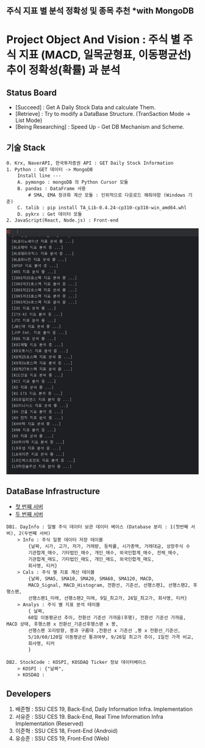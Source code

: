 주식 지표 별 분석 정확성 및 종목 추천 *with MongoDB
---
# Project Object And Vision : 주식 별 주식 지표 (MACD, 일목균형표, 이동평균선) 추이 정확성(확률) 과 분석

## Status Board
- [Succeed] : Get A Daily Stock Data and calculate Them.
- [Retrieve] : Try to modify a DataBase Structure. (TranSaction Mode -> List Mode)
- [Being Researching] : Speed Up - Get DB Mechanism and Scheme. 

## 기술 Stack
```commandline
0. Krx, NaverAPI, 한국투자증권 API : GET Daily Stock Information
1. Python : GET 데이터 -> MongoDB 
    Install line ---
    A. pymongo : mongoDB 의 Python Cursor 모듈
    B. pandas : DataFrame 사용
        # SMA, EMA 정규화 계산 모듈 : 인위적으로 다운로드 해줘야함 (Windows 기준) 
    C. talib : pip install TA_Lib-0.4.24-cp310-cp310-win_amd64.whl 
    D. pykrx : Get 데이터 모듈
2. JavaScript(React, Node.js) : Front-end
```

![분석 과정 사진](./Img/img.png)

## DataBase Infrastructure
- [첫 번째 서버](https://cloud.mongodb.com/v2/65eb18d3c025ed475766b68b#/metrics/replicaSet/65eb19fd3a98b5058ee942d0/explorer/DayInfo)
- [두 번째 서버](https://cloud.mongodb.com/v2/65efca9dba57dc67b8cb647d#/metrics/replicaSet/65efcad9b8aae4715087d853/explorer/DayInfo/Analys/find)
```commandline
DB1. DayInfo : 일별 주식 데이터 보관 데이터 베이스 (Database 분리 : 1(첫번째 서버), 2(두번째 서버)
    > Info : 주식 일봉 데이터 저장 테이블
        {날짜, 시가, 고가, 저가, 거래량, 등락률, 시가총액, 거래대금, 상장주식 수
        기관합계_매수, 기타법인_매수, 개인_매수, 외국인합계_매수, 전체_매수,
        기관합계_매도, 기타법인_매도, 개인_매도, 외국인합게_매도,
        회사명, 티커}
    > Cals : 주식 별 지표 계산 테이블
        {날짜, SMA5, SMA10, SMA20, SMA60, SMA120, MACD, 
        MACD_Signal, MACD_Histogram, 전환선, 기준선, 선행스팬1, 선행스팬2, 후행스팬,
        선행스팬1_미래, 선행스팬2_미래, 9일_최고가, 26일_최고가, 회사명, 티커}
    > Analys : 주식 별 지표 분석 테이블
        { 날짜,
        60일 이동평균선 추이, 전환선 기준선 가까움(후행), 전환선 기준선 가까움, MACD 상태, 후행스팬 x 전환선_기준선후행스팬 x 봉, 
        선행스팬 꼬리방향, 봉과 구름대 ,전환선 x 기준선 ,봉 x 전환선_기준선,
        5/10/60/120일 이동평균선 통과여부, 9/26일 최고가 추이, 1일전 가격 비교,
        회사명, 티커
        }
    
DB2. StockCode : KOSPI, KOSDAQ Ticker 정보 데이터베이스
    > KOSPI : {"날짜", 
    > KOSDAQ :
```


## Developers
1. 배준형 : SSU CES 19, Back-End, Daily Information Infra. Implementation
2. 서유준 : SSU CES 19. Back-End, Real Time Information Infra Implementation (Reserved)
3. 이준혁 : SSU CES 18, Front-End (Android)
4. 유승준 : SSU CES 19, Front-End (Web)